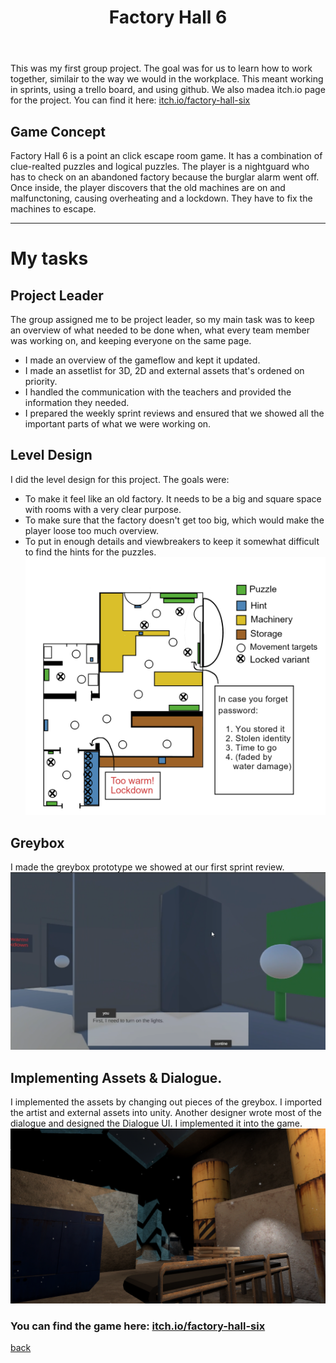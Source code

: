 ﻿---
layout: default
title: Factory Hall 6
description: Point and click escape room game set in an abandoned factory. My first group project.
---


This was my first group project. The goal was for us to learn how to work together, similair to the way we would in the workplace. This meant working in sprints, using a trello board, and using github.
We also madea itch.io page for the project. You can find it here: [itch.io/factory-hall-six](https://lapraniteon.itch.io/factory-hall-six)

## Game Concept
Factory Hall 6 is a point an click escape room game. It has a combination of clue-realted puzzles and logical puzzles. The player is a nightguard who has to check on an abandoned factory because the burglar alarm went off. Once inside, the player discovers that the old machines are on and malfunctoning, causing overheating and a lockdown. They have to fix the machines to escape.

***

# My tasks

## Project Leader
The group assigned me to be project leader, so my main task was to keep an overview of what needed to be done when, what every team member was working on, and keeping everyone on the same page. 
- I made an overview of the gameflow and kept it updated. 
- I made an assetlist for 3D, 2D and external assets that's ordened on priority.
- I handled the communication with the teachers and provided the information they needed.
- I prepared the weekly sprint reviews and ensured that we showed all the important parts of what we were working on.

## Level Design
I did the level design for this project. The goals were:
- To make it feel like an old factory. It needs to be a big and square space with rooms with a very clear purpose.
- To make sure that the factory doesn't get too big, which would make the player loose too much overview.
- To put in enough details and viewbreakers to keep it somewhat difficult to find the hints for the puzzles.
![Level_Design](/assets/img/Factory_Hall_6_Level_Design.png)

## Greybox
I made the greybox prototype we showed at our first sprint review. 
![Greybox](/assets/img/Factory_Hall_6_Greybox.png)

## Implementing Assets & Dialogue.
I implemented the assets by changing out pieces of the greybox. I imported the artist and external assets into unity. Another designer wrote most of the dialogue and designed the Dialogue UI. I implemented it into the game. 
![Implementing_Assets](/assets/img/Factory_Hall_6_Implementing_Assets.png)

### You can find the game here: [itch.io/factory-hall-six](https://lapraniteon.itch.io/factory-hall-six)


[back](./)